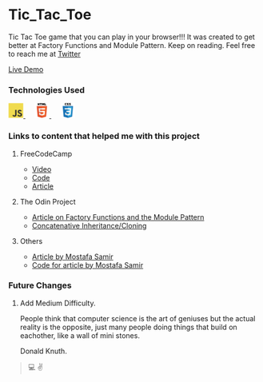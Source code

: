 # Tic_Tac_Toe
Tic Tac Toe game that you can play in your browser!!!
It was created to get better at Factory Functions and Module Pattern. Keep on reading. Feel free to reach me at [Twitter](https://twitter.com/hmjatt/)



[Live Demo](https://hmjatt.github.io/Tic_Tac_Toe/)



### Technologies Used

<a href="https://developer.mozilla.org/en-US/docs/Web/JavaScript" target="_blank" rel="noreferrer"> <img src="https://raw.githubusercontent.com/devicons/devicon/master/icons/javascript/javascript-original.svg" alt="javascript" width="30" height="30"/> </a>  &emsp;   <a href="https://www.w3.org/html/" target="_blank" rel="noreferrer"> <img src="https://raw.githubusercontent.com/devicons/devicon/master/icons/html5/html5-original-wordmark.svg" alt="html5" width="30" height="30"/> </a>  &emsp;   <a href="https://www.w3schools.com/css/" target="_blank" rel="noreferrer"> <img src="https://raw.githubusercontent.com/devicons/devicon/master/icons/css3/css3-original-wordmark.svg" alt="css3" width="30" height="30"/> </a>


### Links to content that helped me with this project

1. FreeCodeCamp 
    - [Video](https://www.youtube.com/watch?v=P2TcQ3h0ipQ/)
    - [Code](https://github.com/beaucarnes/fcc-project-tutorials/tree/master/tictactoe/7) 
    - [Article](https://www.freecodecamp.org/news/how-to-make-your-tic-tac-toe-game-unbeatable-by-using-the-minimax-algorithm-9d690bad4b37)

2. The Odin Project 
    - [Article on Factory Functions and the Module Pattern](https://www.theodinproject.com/lessons/node-path-javascript-factory-functions-and-the-module-pattern)
    - [Concatenative Inheritance/Cloning](https://medium.com/javascript-scene/3-different-kinds-of-prototypal-inheritance-es6-edition-32d777fa16c9)

3. Others
    - [Article by Mostafa Samir](https://mostafa-samir.github.io/Tic-Tac-Toe-AI/)
    - [Code for article by Mostafa Samir](https://github.com/Mostafa-Samir/Tic-Tac-Toe-AI)



### Future Changes

1. Add Medium Difficulty. 



    People think that computer science is the art of geniuses 
    but the actual reality is the opposite, 
    just many people doing things that build on eachother, 
    like a wall of mini stones.

    Donald Knuth.
>  	
> :computer:	:v: